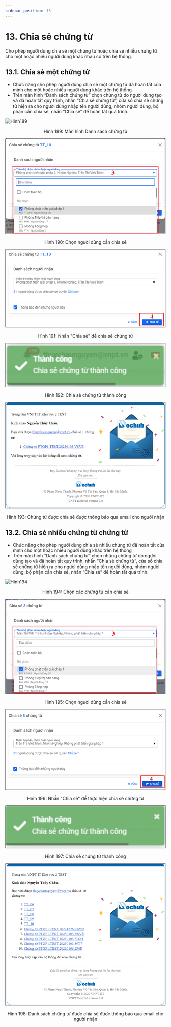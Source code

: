 ```yaml
---
sidebar_position: 13
---
```


# 13. Chia sẻ chứng từ
Cho phép người dùng chia sẻ một chứng từ hoặc chia sẻ nhiều chứng từ cho một hoặc nhiều người dùng khác nhau có trên hệ thống.
## 13.1. Chia sẻ một chứng từ
- Chức năng cho phép người dùng chia sẻ một chứng từ đã hoàn tất của mình cho một hoặc nhiều người dùng khác trên hệ thống
- Trên màn hình “Danh sách chứng từ” chọn chứng từ do người dùng tạo và đã hoàn tất quy trình, nhấn “Chia sẻ chứng từ”, cửa sổ chia sẻ chứng từ hiện ra cho người dùng nhập tên người dùng, nhóm người dùng, bộ phận cần chia sẻ, nhấn “Chia sẻ” để hoàn tất quá trình.

![Hinh189](./image/Chiase1.png)

<center> Hình 189: Màn hình Danh sách chứng từ </center>

![Hinh190](./image/Chiase2.png)

<center>Hình 190: Chọn người dùng cần chia sẻ </center>

![Hinh191](./image/Chiase3.png)

<center>Hình 191: Nhấn "Chia sẻ" để chia sẻ chứng từ</center>

![Hinh192](./image/Chiase4.png)

<center>Hình 192: Chia sẻ chứng từ thành công</center>

![Hinh193](./image/Chiase5.png)

<center>Hình 193: Chứng từ được chia sẻ được thông báo qua email cho người nhận</center>

## 13.2. Chia sẻ nhiều chứng từ chứng từ
- Chức năng cho phép người dùng chia sẻ nhiều chứng từ đã hoàn tất của mình cho một hoặc nhiều người dùng khác trên hệ thống
- Trên màn hình “Danh sách chứng từ” chọn những chứng từ do người dùng tạo và đã hoàn tất quy trình, nhấn “Chia sẻ chứng từ”, cửa sổ chia sẻ chứng từ hiện ra cho người dùng nhập tên người dùng, nhóm người dùng, bộ phận cần chia sẻ, nhấn “Chia sẻ” để hoàn tất quá trình.

![Hinh194](./image/Chiase6.png)

<center>Hình 194: Chọn các chứng từ cần chia sẻ</center>

![Hinh195](./image/Chiase7.png)

<center>Hình 195: Chọn người dùng cần chia sẻ</center>

![Hinh196](./image/Chiase8.png)

<center>Hình 196: Nhấn "Chia sẻ" để thực hiện chia sẻ chứng từ</center>

![Hinh197](./image/Chiase9.png)

<center>Hình 197: Chia sẻ chứng từ thành công</center>

![Hinh198](./image/Chiase10.png)

<center>Hình 198: Danh sách chứng từ được chia sẻ được thông báo qua email cho người nhận</center>